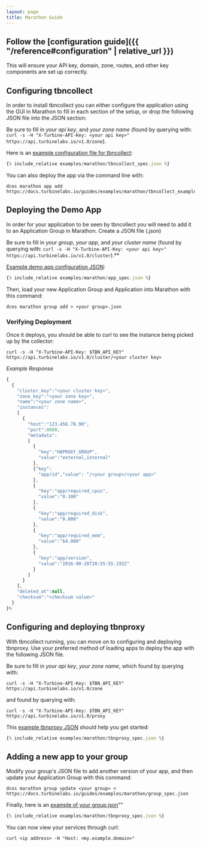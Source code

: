 ```yaml
---
layout: page
title: Marathon Guide
---
```


[//]: # ( Copyright 2017 Turbine Labs, Inc.                                   )
[//]: # ( you may not use this file except in compliance with the License.    )
[//]: # ( You may obtain a copy of the License at                             )
[//]: # (                                                                     )
[//]: # (     http://www.apache.org/licenses/LICENSE-2.0                      )
[//]: # (                                                                     )
[//]: # ( Unless required by applicable law or agreed to in writing, software )
[//]: # ( distributed under the License is distributed on an "AS IS" BASIS,   )
[//]: # ( WITHOUT WARRANTIES OR CONDITIONS OF ANY KIND, either express or     )
[//]: # ( implied. See the License for the specific language governing        )
[//]: # ( permissions and limitations under the License.                      )

[//]: # (Integrating Houston with Marathon)

## Follow the [configuration guide]({{ "/reference#configuration" | relative_url }})
This will ensure your API key, domain, zone, routes, and other key components
are set up correctly.

## Configuring tbncollect
In order to install tbncollect you can either configure the application using
the GUI in Marathon to fill in each section of the setup, or drop the following
JSON file into the JSON section:

Be sure to fill in *your api key*, and *your zone name* (found by querying
with: `curl -s -H "X-Turbine-API-Key: <your api key>" https://api.turbinelabs.io/v1.0/zone`).

Here is an [example configuration file for tbncollect](examples/marathon/tbncollect_spec.json):

```javascript
{% include_relative examples/marathon/tbncollect_spec.json %}
```

You can also deploy the app via the command line with:

```shell
dcos marathon app add https://docs.turbinelabs.io/guides/examples/marathon/tbncollect_example.json
```

## Deploying the Demo App
In order for your application to be seen by tbncollect you will need to add it
to an Application Group in Marathon. Create a JSON file (<your group>.json)

Be sure to fill in *your group*, *your app*, and *your cluster name* (found by
querying with: `curl -s -H "X-Turbine-API-Key: <your api key>" https://api.turbinelabs.io/v1.0/cluster`).**

[Example demo app configuration JSON](examples/marathon/app_spec.json):

```javascript
{% include_relative examples/marathon/app_spec.json %}
```

Then, load your new Application Group and Application into Marathon with this
command:

```shell
dcos marathon group add > <your group>.json
```

### Verifying Deployment
Once it deploys, you should be able to curl to see the instance being picked up
by the collector:

```shell
curl -s -H "X-Turbine-API-Key: $TBN_API_KEY" https://api.turbinelabs.io/v1.0/cluster/<your cluster key>
```

*Example Response*

```javascript
{
  {
    "cluster_key":"<your cluster key>",
    "zone_key":"<your zone key>",
    "name":"<your zone name>",
    "instances":
    [
      {
        "host":"123.456.78.90",
        "port":8080,
        "metadata":
        [
          {
            "key":"HAPROXY_GROUP",
            "value":"external,internal"
          },
          {"key":
            "app/id","value": "/<your group>/<your app>"
          },
          {
            "key":"app/required_cpus",
            "value":"0.100"
          },
          {
            "key":"app/required_disk",
            "value":"0.000"
          },
          {
            "key":"app/required_mem",
            "value":"64.000"
          },
          {
            "key":"app/version",
            "value":"2016-00-28T20:55:55.193Z"
          }
        ]
      }
    ],
    "deleted_at":null,
    "checksum":"<checksum value>"
  }
}%
```

## Configuring and deploying tbnproxy
With tbncollect running, you can move on to configuring and deploying tbnproxy.
Use your preferred method of loading apps to deploy the app with the following
JSON file.

Be sure to fill in *your api key*, *your zone name*, which found by querying
with:

```shell
curl -s -H "X-Turbine-API-Key: $TBN_API_KEY" https://api.turbinelabs.io/v1.0/zone
```

and <your proxy name> found by querying with:

```shell
curl -s -H "X-Turbine-API-Key: $TBN_API_KEY" https://api.turbinelabs.io/v1.0/proxy
```

This [example tbnproxy JSON](examples/marathon/tbnproxy_spec.json) should help you get started:

```javascript
{% include_relative examples/marathon/tbnproxy_spec.json %}
```

## Adding a new app to your group
Modify your group's JSON file to add another version of your app, and then
update your Application Group with this command:

```shell
dcos marathon group update <your group> < https://docs.turbinelabs.io/guides/examples/marathon/group_spec.json
```

Finally, here is an [example of your group.json](examples/group_spec.json)""

```javascript
{% include_relative examples/marathon/tbnproxy_spec.json %}
```

You can now view your services through curl:

```shell
curl <ip address> -H "Host: <my.example.domain>"
```
